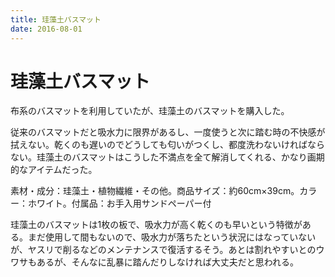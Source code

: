 ```yaml
---
title: 珪藻土バスマット
date: 2016-08-01
---
```


# 珪藻土バスマット

布系のバスマットを利用していたが、珪藻土のバスマットを購入した。

従来のバスマットだと吸水力に限界があるし、一度使うと次に踏む時の不快感が拭えない。乾くのも遅いのでどうしても匂いがつくし、都度洗わないければならない。珪藻土のバスマットはこうした不満点を全て解消してくれる、かなり画期的なアイテムだった。

<affiliate-link
  src="https://images-na.ssl-images-amazon.com/images/I/71bKmNGmqcL._SX425_.jpg"
  href="https://www.amazon.co.jp/dp/B016BP854A/"
  tag="1000ch-22"
  title="ROOMMATE 珪藻土バスマット 約60cm×39cm EB-RM5000BM">
  素材・成分：珪藻土・植物繊維・その他。商品サイズ：約60cm×39cm。カラー：ホワイト。付属品：お手入用サンドペーパー付
</affiliate-link>

珪藻土のバスマットは1枚の板で、吸水力が高く乾くのも早いという特徴がある。まだ使用して間もないので、吸水力が落ちたという状況にはなっていないが、ヤスリで削るなどのメンテナンスで復活するそう。あとは割れやすいとのウワサもあるが、そんなに乱暴に踏んだりしなければ大丈夫だと思われる。
